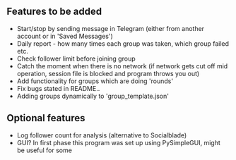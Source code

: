 ## Features to be added

- Start/stop by sending message in Telegram (either from another account or in 'Saved Messages')
- Daily report - how many times each group was taken, which group failed etc.
- Check follower limit before joining group
- Catch the moment when there is no network (if network gets cut off mid operation, session file is blocked and program throws you out)
- Add functionality for groups which are doing 'rounds'
- Fix bugs stated in README..
- Adding groups dynamically to 'group_template.json'

## Optional features

- Log follower count for analysis (alternative to Socialblade)
- GUI? In first phase this program was set up using PySimpleGUI, might be useful for some

